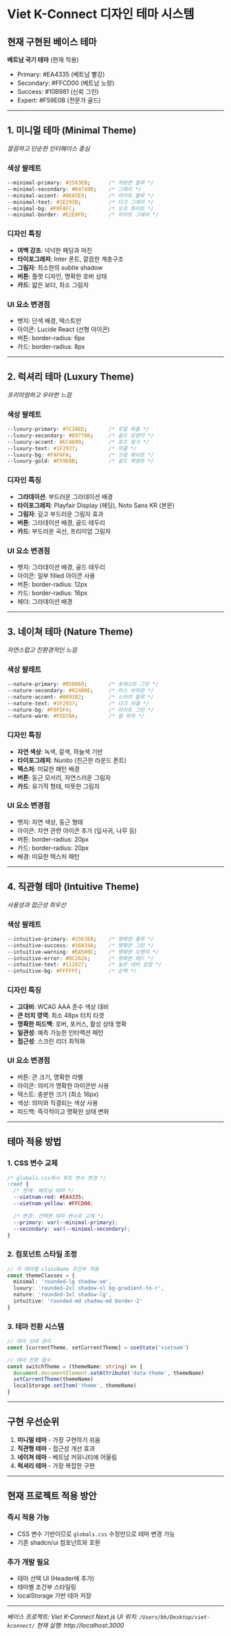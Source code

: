 # Viet K-Connect 디자인 테마 시스템

## 현재 구현된 베이스 테마
**베트남 국기 테마** (현재 적용)
- Primary: #EA4335 (베트남 빨강)
- Secondary: #FFCD00 (베트남 노랑)
- Success: #10B981 (신뢰 그린)
- Expert: #F59E0B (전문가 골드)

---

## 1. 미니멀 테마 (Minimal Theme)
*깔끔하고 단순한 인터페이스 중심*

### 색상 팔레트
```css
--minimal-primary: #2563EB;      /* 차분한 블루 */
--minimal-secondary: #64748B;    /* 그레이 */
--minimal-accent: #0EA5E9;       /* 라이트 블루 */
--minimal-text: #1E293B;         /* 다크 그레이 */
--minimal-bg: #F8FAFC;           /* 오프 화이트 */
--minimal-border: #E2E8F0;       /* 라이트 그레이 */
```

### 디자인 특징
- **여백 강조**: 넉넉한 패딩과 마진
- **타이포그래피**: Inter 폰트, 깔끔한 계층구조
- **그림자**: 최소한의 subtle shadow
- **버튼**: 플랫 디자인, 명확한 호버 상태
- **카드**: 얇은 보더, 최소 그림자

### UI 요소 변경점
- 뱃지: 단색 배경, 텍스트만
- 아이콘: Lucide React (선형 아이콘)
- 버튼: border-radius: 6px
- 카드: border-radius: 8px

---

## 2. 럭셔리 테마 (Luxury Theme)
*프리미엄하고 우아한 느낌*

### 색상 팔레트
```css
--luxury-primary: #7C3AED;       /* 로얄 퍼플 */
--luxury-secondary: #D97706;     /* 골드 오렌지 */
--luxury-accent: #EC4899;        /* 로즈 핑크 */
--luxury-text: #1F2937;          /* 차콜 */
--luxury-bg: #FAFAFA;            /* 크림 화이트 */
--luxury-gold: #F59E0B;          /* 골드 액센트 */
```

### 디자인 특징
- **그라데이션**: 부드러운 그라데이션 배경
- **타이포그래피**: Playfair Display (헤딩), Noto Sans KR (본문)
- **그림자**: 깊고 부드러운 그림자 효과
- **버튼**: 그라데이션 배경, 골드 테두리
- **카드**: 부드러운 곡선, 프리미엄 그림자

### UI 요소 변경점
- 뱃지: 그라데이션 배경, 골드 테두리
- 아이콘: 일부 filled 아이콘 사용
- 버튼: border-radius: 12px
- 카드: border-radius: 16px
- 헤더: 그라데이션 배경

---

## 3. 네이쳐 테마 (Nature Theme)
*자연스럽고 친환경적인 느낌*

### 색상 팔레트
```css
--nature-primary: #059669;       /* 포레스트 그린 */
--nature-secondary: #92400E;     /* 어스 브라운 */
--nature-accent: #0891B2;        /* 스카이 블루 */
--nature-text: #1F2937;          /* 다크 차콜 */
--nature-bg: #F0FDF4;            /* 라이트 그린 */
--nature-warm: #FED7AA;          /* 웜 피치 */
```

### 디자인 특징
- **자연 색상**: 녹색, 갈색, 하늘색 기반
- **타이포그래피**: Nunito (친근한 라운드 폰트)
- **텍스처**: 미묘한 패턴 배경
- **버튼**: 둥근 모서리, 자연스러운 그림자
- **카드**: 유기적 형태, 따뜻한 그림자

### UI 요소 변경점
- 뱃지: 자연 색상, 둥근 형태
- 아이콘: 자연 관련 아이콘 추가 (잎사귀, 나무 등)
- 버튼: border-radius: 20px
- 카드: border-radius: 20px
- 배경: 미묘한 텍스처 패턴

---

## 4. 직관형 테마 (Intuitive Theme)
*사용성과 접근성 최우선*

### 색상 팔레트
```css
--intuitive-primary: #2563EB;    /* 명확한 블루 */
--intuitive-success: #16A34A;    /* 명확한 그린 */
--intuitive-warning: #EA580C;    /* 명확한 오렌지 */
--intuitive-error: #DC2626;      /* 명확한 레드 */
--intuitive-text: #111827;       /* 높은 대비 검정 */
--intuitive-bg: #FFFFFF;         /* 순백 */
```

### 디자인 특징
- **고대비**: WCAG AAA 준수 색상 대비
- **큰 터치 영역**: 최소 48px 터치 타겟
- **명확한 피드백**: 호버, 포커스, 활성 상태 명확
- **일관성**: 예측 가능한 인터랙션 패턴
- **접근성**: 스크린 리더 최적화

### UI 요소 변경점
- 버튼: 큰 크기, 명확한 라벨
- 아이콘: 의미가 명확한 아이콘만 사용
- 텍스트: 충분한 크기 (최소 16px)
- 색상: 의미와 직결되는 색상 사용
- 피드백: 즉각적이고 명확한 상태 변화

---

## 테마 적용 방법

### 1. CSS 변수 교체
```css
/* globals.css에서 루트 변수 변경 */
:root {
  /* 현재: 베트남 테마 */
  --vietnam-red: #EA4335;
  --vietnam-yellow: #FFCD00;

  /* 변경: 선택한 테마 변수로 교체 */
  --primary: var(--minimal-primary);
  --secondary: var(--minimal-secondary);
}
```

### 2. 컴포넌트 스타일 조정
```typescript
// 각 테마별 className 조건부 적용
const themeClasses = {
  minimal: 'rounded-lg shadow-sm',
  luxury: 'rounded-2xl shadow-xl bg-gradient-to-r',
  nature: 'rounded-3xl shadow-lg',
  intuitive: 'rounded-md shadow-md border-2'
}
```

### 3. 테마 전환 시스템
```typescript
// 테마 상태 관리
const [currentTheme, setCurrentTheme] = useState('vietnam')

// 테마 전환 함수
const switchTheme = (themeName: string) => {
  document.documentElement.setAttribute('data-theme', themeName)
  setCurrentTheme(themeName)
  localStorage.setItem('theme', themeName)
}
```

---

## 구현 우선순위

1. **미니멀 테마** - 가장 구현하기 쉬움
2. **직관형 테마** - 접근성 개선 효과
3. **네이쳐 테마** - 베트남 커뮤니티에 어울림
4. **럭셔리 테마** - 가장 복잡한 구현

---

## 현재 프로젝트 적용 방안

### 즉시 적용 가능
- CSS 변수 기반이므로 `globals.css` 수정만으로 테마 변경 가능
- 기존 shadcn/ui 컴포넌트와 호환

### 추가 개발 필요
- 테마 선택 UI (Header에 추가)
- 테마별 조건부 스타일링
- localStorage 기반 테마 저장

---

*베이스 프로젝트: Viet K-Connect Next.js UI*
*위치: `/Users/bk/Desktop/viet-kconnect/`*
*현재 실행: http://localhost:3000*